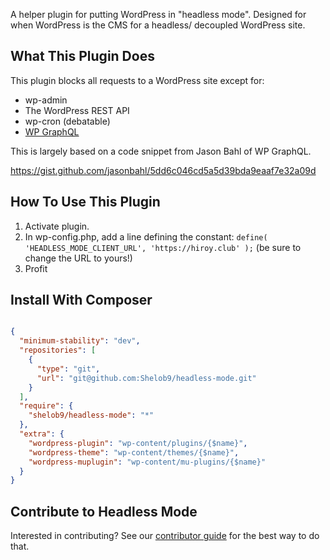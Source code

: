 
A helper plugin for putting WordPress in "headless mode". Designed for when WordPress is the CMS for a headless/ decoupled WordPress site.

## What This Plugin Does
This plugin blocks all requests to a WordPress site except for:

* wp-admin
* The WordPress REST API
* wp-cron (debatable)
* [WP GraphQL](https://www.wpgraphql.com/)

This is largely based on a code snippet from Jason Bahl of WP GraphQL. 

https://gist.github.com/jasonbahl/5dd6c046cd5a5d39bda9eaaf7e32a09d

## How To Use This Plugin

1. Activate plugin.
2. In wp-config.php, add a line defining the constant: `define( 'HEADLESS_MODE_CLIENT_URL', 'https://hiroy.club' );` (be sure to change the URL to yours!)
3. Profit

## Install With Composer
```json

{
  "minimum-stability": "dev",
  "repositories": [
    {
      "type": "git",
      "url": "git@github.com:Shelob9/headless-mode.git"
    }
  ],
  "require": {
    "shelob9/headless-mode": "*"
  },
  "extra": {
    "wordpress-plugin": "wp-content/plugins/{$name}",
    "wordpress-theme": "wp-content/themes/{$name}",
    "wordpress-muplugin": "wp-content/mu-plugins/{$name}"
  }
}

```
## Contribute to Headless Mode
Interested in contributing? See our [contributor guide](CONTRIBUTING.md) for the best way to do that.
